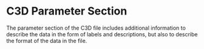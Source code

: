 # C3D Parameter Section

The parameter section of the C3D file includes additional information to describe the data in the form of labels and descriptions, but also to describe the format of the data in the file.


